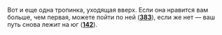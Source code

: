 Вот и еще одна тропинка, уходящая вверх. Если она нравится вам больше, чем первая, можете пойти по ней ([**383**](#n_383)), если же нет — ваш путь снова лежит на юг ([**142**](#n_142)).

